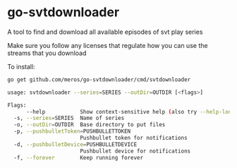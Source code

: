 # go-svtdownloader
A tool to find and download all available episodes of svt play series

Make sure you follow any licenses that regulate how you can use the streams that you download

To install:
```bash
go get github.com/meros/go-svtdownloader/cmd/svtdownloader
```

```bash
usage: svtdownloader --series=SERIES --outDir=OUTDIR [<flags>]

Flags:
      --help           Show context-sensitive help (also try --help-long and --help-man).
  -s, --series=SERIES  Name of series
  -o, --outDir=OUTDIR  Base directory to put files
  -p, --pushbulletToken=PUSHBULLETTOKEN  
                       Pushbullet token for notifications
  -d, --pushbulletDevice=PUSHBULLETDEVICE  
                       Pushbullet device for notifications
  -f, --forever        Keep running forever
```
